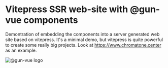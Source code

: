 # Vitepress SSR web-site with @gun-vue components

Demontration of embedding the components into a server generated web site based on vitepress. It's a minimal demo, but vitepress is quite powerful to create some really big projects. Look at https://www.chromatone.center as an example.

![@gun-vue logo](https://raw.githubusercontent.com/davay42/gun-vue/master/demo/public/gun-vue-logo.svg)
